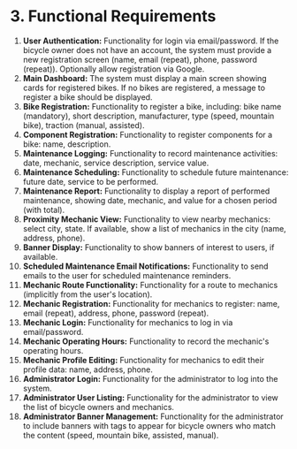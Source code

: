 # 3. Functional Requirements

1.  **User Authentication:** Functionality for login via email/password. If the bicycle owner does not have an account, the system must provide a new registration screen (name, email (repeat), phone, password (repeat)). Optionally allow registration via Google.
2.  **Main Dashboard:** The system must display a main screen showing cards for registered bikes. If no bikes are registered, a message to register a bike should be displayed.
3.  **Bike Registration:** Functionality to register a bike, including: bike name (mandatory), short description, manufacturer, type (speed, mountain bike), traction (manual, assisted).
4.  **Component Registration:** Functionality to register components for a bike: name, description.
5.  **Maintenance Logging:** Functionality to record maintenance activities: date, mechanic, service description, service value.
6.  **Maintenance Scheduling:** Functionality to schedule future maintenance: future date, service to be performed.
7.  **Maintenance Report:** Functionality to display a report of performed maintenance, showing date, mechanic, and value for a chosen period (with total).
8.  **Proximity Mechanic View:** Functionality to view nearby mechanics: select city, state. If available, show a list of mechanics in the city (name, address, phone).
9.  **Banner Display:** Functionality to show banners of interest to users, if available.
10. **Scheduled Maintenance Email Notifications:** Functionality to send emails to the user for scheduled maintenance reminders.
11. **Mechanic Route Functionality:** Functionality for a route to mechanics (implicitly from the user's location).
12. **Mechanic Registration:** Functionality for mechanics to register: name, email (repeat), address, phone, password (repeat).
13. **Mechanic Login:** Functionality for mechanics to log in via email/password.
14. **Mechanic Operating Hours:** Functionality to record the mechanic's operating hours.
15. **Mechanic Profile Editing:** Functionality for mechanics to edit their profile data: name, address, phone.
16. **Administrator Login:** Functionality for the administrator to log into the system.
17. **Administrator User Listing:** Functionality for the administrator to view the list of bicycle owners and mechanics.
18. **Administrator Banner Management:** Functionality for the administrator to include banners with tags to appear for bicycle owners who match the content (speed, mountain bike, assisted, manual).
